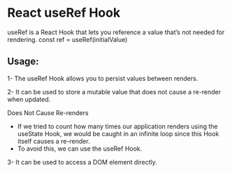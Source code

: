 # React useRef Hook

useRef is a React Hook that lets you reference a value that’s not needed for rendering.
const ref = useRef(initialValue)


## Usage:
1- The useRef Hook allows you to persist values between renders.

2- It can be used to store a mutable value that does not cause a re-render when updated.
 
 Does Not Cause Re-renders
- If we tried to count how many times our application renders using the useState Hook,
  we would be caught in an infinite loop  since this Hook itself causes a re-render.
 - To avoid this, we can use the useRef Hook.

3- It can be used to access a DOM element directly.


